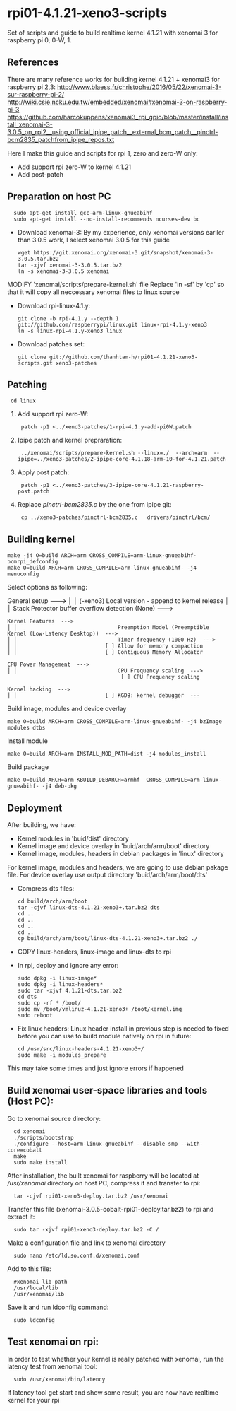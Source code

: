 # rpi01-4.1.21-xeno3-scripts
Set of scripts and guide to build realtime kernel 4.1.21 with xenomai 3 for raspberry pi 0, 0-W, 1. 

References
------------
There are many reference works for building kernel 4.1.21 + xenomai3 for raspberry pi 2,3:
http://www.blaess.fr/christophe/2016/05/22/xenomai-3-sur-raspberry-pi-2/
http://wiki.csie.ncku.edu.tw/embedded/xenomai#xenomai-3-on-raspberry-pi-3
https://github.com/harcokuppens/xenomai3_rpi_gpio/blob/master/install/install_xenomai-3-3.0.5_on_rpi2__using_official_ipipe_patch__external_bcm_patch__pinctrl-bcm2835_patchfrom_ipipe_repos.txt

Here I make this guide and scripts for rpi 1, zero and zero-W only:
- Add support rpi zero-W to kernel 4.1.21
- Add post-patch


Preparation on host PC
------------
      sudo apt-get install gcc-arm-linux-gnueabihf
      sudo apt-get install --no-install-recommends ncurses-dev bc

* Download xenomai-3: 
By my experience, only xenomai versions eariler than 3.0.5 work, I select xenomai 3.0.5 for this guide 

      wget https://git.xenomai.org/xenomai-3.git/snapshot/xenomai-3-3.0.5.tar.bz2
      tar -xjvf xenomai-3-3.0.5.tar.bz2
      ln -s xenomai-3-3.0.5 xenomai
MODIFY 'xenomai/scripts/prepare-kernel.sh' file
Replace 'ln -sf' by 'cp'  so that it will copy all neccessary xenomai files to linux source

* Download rpi-linux-4.1.y:

	  git clone -b rpi-4.1.y --depth 1 git://github.com/raspberrypi/linux.git linux-rpi-4.1.y-xeno3
	  ln -s linux-rpi-4.1.y-xeno3 linux
    
* Download patches set:

	  git clone git://github.com/thanhtam-h/rpi01-4.1.21-xeno3-scripts.git xeno3-patches
            
	
Patching
------------
	 cd linux
    
1. Add support rpi zero-W:

	  	patch -p1 <../xeno3-patches/1-rpi-4.1.y-add-pi0W.patch
       
2. Ipipe patch and kernel prepraration:

	  	../xenomai/scripts/prepare-kernel.sh --linux=./  --arch=arm  --ipipe=../xeno3-patches/2-ipipe-core-4.1.18-arm-10-for-4.1.21.patch
      
3. Apply post patch:

	  	patch -p1 <../xeno3-patches/3-ipipe-core-4.1.21-raspberry-post.patch
      
4. Replace *pinctrl-bcm2835.c* by the one from ipipe git:

	  	cp ../xeno3-patches/pinctrl-bcm2835.c 	drivers/pinctrl/bcm/
           
Building kernel
------------
	  
    make -j4 O=build ARCH=arm CROSS_COMPILE=arm-linux-gnueabihf- bcmrpi_defconfig
    make O=build ARCH=arm CROSS_COMPILE=arm-linux-gnueabihf- -j4 menuconfig

Select options as following:
	
  General setup  --->
	│ │                            (-xeno3) Local version - append to kernel release
	│ │                                Stack Protector buffer overflow detection (None)  --->
	 
	Kernel Features  --->
	│ │                                Preemption Model (Preemptible Kernel (Low-Latency Desktop))  --->                              
	│ │                                Timer frequency (1000 Hz)  --->   
	│ │                            [ ] Allow for memory compaction
	│ │                            [ ] Contiguous Memory Allocator

	CPU Power Management  --->
	│ │                                CPU Frequency scaling  --->
                                        [ ] CPU Frequency scaling
									
	Kernel hacking  --->
	│ │                            [ ] KGDB: kernel debugger  ---							
							
	
Build image, modules and device overlay

    make O=build ARCH=arm CROSS_COMPILE=arm-linux-gnueabihf- -j4 bzImage modules dtbs
Install module

    make O=build ARCH=arm INSTALL_MOD_PATH=dist -j4 modules_install
  
Build package

    make O=build ARCH=arm KBUILD_DEBARCH=armhf  CROSS_COMPILE=arm-linux-gnueabihf- -j4 deb-pkg   
           
Deployment
------------
After building, we have:
- Kernel modules in 'buid/dist' directory
- Kernel image and device overlay in 'buid/arch/arm/boot' directory
- Kernel image, modules, headers in debian packages in 'linux' directory

For kernel image, modules and headers, we are going to use debian pakage file. For device overlay use output directory 'buid/arch/arm/boot/dts' 

* Compress dts files:

      cd build/arch/arm/boot
      tar -cjvf linux-dts-4.1.21-xeno3+.tar.bz2 dts
      cd ..
      cd ..
      cd ..
      cd ..
      cp build/arch/arm/boot/linux-dts-4.1.21-xeno3+.tar.bz2 ./ 


* COPY linux-headers, linux-image and linux-dts to rpi

* In rpi, deploy and ignore any error:

      sudo dpkg -i linux-image*
      sudo dpkg -i linux-headers*
      sudo tar -xjvf 4.1.21-dts.tar.bz2
      cd dts
      sudo cp -rf * /boot/
      sudo mv /boot/vmlinuz-4.1.21-xeno3+ /boot/kernel.img
      sudo reboot

* Fix linux headers:
 Linux header install in previous step is needed to fixed before you can use to build module natively on rpi in future:
    
      cd /usr/src/linux-headers-4.1.21-xeno3+/
      sudo make -i modules_prepare
      
This may take some times and just ignore errors if happened 

Build xenomai user-space libraries and tools (Host PC):
------------
Go to xenomai source directory:

      cd xenomai
      ./scripts/bootstrap
      ./configure --host=arm-linux-gnueabihf --disable-smp --with-core=cobalt
      make
      sudo make install
After installation, the built xenomai for raspberry will be located at */usr/xenomai* directory on host PC, compress it and transfer to rpi:

      tar -cjvf rpi01-xeno3-deploy.tar.bz2 /usr/xenomai
Transfer this file (xenomai-3.0.5-cobalt-rpi01-deploy.tar.bz2) to rpi and extract it:

      sudo tar -xjvf rpi01-xeno3-deploy.tar.bz2 -C /
Make a configuration file and link to xenomai directory
    
      sudo nano /etc/ld.so.conf.d/xenomai.conf
Add to this file:
  
      #xenomai lib path
      /usr/local/lib
      /usr/xenomai/lib
Save it and run ldconfig command:

      sudo ldconfig
      
      
Test xenomai on rpi:
------------      
In order to test whether your kernel is really patched with xenomai, run the latency test from xenomai tool:

      sudo /usr/xenomai/bin/latency
If latency tool get start and show some result, you are now have realtime kernel for your rpi

      


